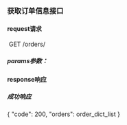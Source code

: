 ### 获取订单信息接口



#### request请求

​	GET /orders/

##### params参数：


#### response响应


##### 成功响应

{
    "code": 200,
    "orders": order_dict_list
}
